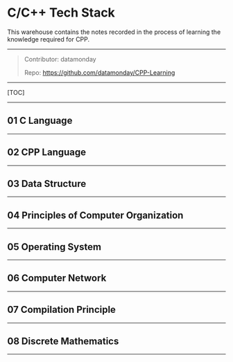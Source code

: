 # C/C++ Tech Stack

This warehouse contains the notes recorded in the process of learning the knowledge required for CPP.

---

> Contributor: datamonday
> 
> Repo: https://github.com/datamonday/CPP-Learning

---
[TOC]

---
## 01 C Language

---
## 02 CPP Language


---
## 03 Data Structure 


---
## 04 Principles of Computer Organization


---
## 05 Operating System


---
## 06 Computer Network


---
## 07 Compilation Principle


---
## 08 Discrete Mathematics


---




